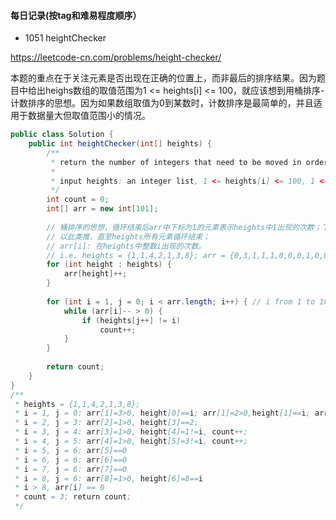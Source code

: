 #### 每日记录(按tag和难易程度顺序）

* 1051 heightChecker

https://leetcode-cn.com/problems/height-checker/

本题的重点在于关注元素是否出现在正确的位置上，而非最后的排序结果。因为题目中给出heighs数组的取值范围为1 <= heights[i] <= 100，就应该想到用桶排序-计数排序的思想。因为如果数组取值为0到某数时，计数排序是最简单的，并且适用于数据量大但取值范围小的情况。

``` Java
public class Solution {
	public int heightChecker(int[] heights) {
		/**
		 * return the number of integers that need to be moved in order to realize a non-decreasing list
		 * 
		 * input heights: an integer list, 1 <= heights[i] <= 100, 1 <= heights.length <= 100
		 */
		int count = 0;
		int[] arr = new int[101];
		
		// 桶排序的思想，循环结束后arr中下标为1的元素表示heights中1出现的次数；下标为2的元素表示2出现的次数；
		// 以此类推，直至heights所有元素循环结束；
		// arr[i]: 在heights中整数i出现的次数。
		// i.e. heights = {1,1,4,2,1,3,8}; arr = {0,3,1,1,1,0,0,0,1,0,0,...,0}
		for (int height : heights) {
			arr[height]++;
		}
		
		for (int i = 1, j = 0; i < arr.length; i++) { // i from 1 to 100
			while (arr[i]-- > 0) { 
				if (heights[j++] != i)
					count++;
			}
		}
		
		return count;
	}
}
/**
 * heights = {1,1,4,2,1,3,8};
 * i = 1, j = 0: arr[1]=3>0, height[0]==i; arr[1]=2>0,height[1]==i; arr[1]=1,heights[2]=4!=1, count++
 * i = 2, j = 3: arr[2]=1>0, height[3]==2;
 * i = 3, j = 4: arr[3]=1>0, height[4]=1!=i, count++;
 * i = 4, j = 5: arr[4]=1>0, height[5]=3!=i, count++;
 * i = 5, j = 6: arr[5]==0
 * i = 6, j = 6: arr[6]==0
 * i = 7, j = 6: arr[7]==0
 * i = 8, j = 6: arr[8]=1>0, height[6]=8==i
 * i > 8, arr[i] == 0
 * count = 3; return count;
 */

```

